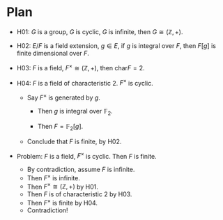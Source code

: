 # Plan

- H01: $G$ is a group, $G$ is cyclic, $G$ is infinite, then $G \cong (\mathbb Z, +)$.

- H02: $E / F$ is a field extension, $g \in E$, if $g$ is integral over $F$, then $F[g]$ is finite dimensional over $F$.

- H03: $F$ is a field, $F^\times \cong (\mathbb Z, +)$, then $\mathrm{char} F = 2$.

- H04: $F$ is a field of characteristic $2$. $F^\times$ is cyclic.

  - Say $F^\times$ is generated by $g$. 

    - Then $g$ is integral over $\mathbb F_2$.

    - Then $F = \mathbb F_2[g]$.

  - Conclude that $F$ is finite, by H02.

- Problem: $F$ is a field, $F^\times$ is cyclic. Then $F$ is finite.

  - By contradiction, assume $F$ is infinite.
  - Then $F^\times$ is infinite.
  - Then $F^\times \cong (\mathbb Z, +)$ by H01.
  - Then $F$ is of characteristic $2$ by H03.
  - Then $F^\times$ is finite by H04.
  - Contradiction!